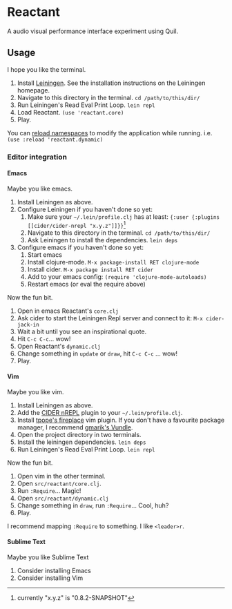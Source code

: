 # Reactant

A audio visual performance interface experiment using Quil.

## Usage

I hope you like the terminal.

1. Install [Leiningen](http://leiningen.org/). See the installation
   instructions on the Leiningen homepage.
2. Navigate to this directory in the terminal. `cd /path/to/this/dir/`
3. Run Leiningen's Read Eval Print Loop. `lein repl`
4. Load Reactant. `(use 'reactant.core)`
5. Play.

You can [reload namespaces][dynamic] to modify the application while running.
i.e. `(use :reload 'reactant.dynamic)`

[dynamic]: https://github.com/quil/quil/wiki/Dynamic-Workflow-(for-REPL)

### Editor integration

#### Emacs

Maybe you like emacs.

1. Install Leiningen as above.
2. Configure Leiningen if you haven't done so yet:
   1. Make sure your `~/.lein/profile.clj` has at least:
	   `{:user {:plugins [[cider/cider-nrepl "x.y.z"]]}}`[^1]
   2. Navigate to this directory in the terminal. `cd /path/to/this/dir/`
   3. Ask Leiningen to install the dependencies. `lein deps`
3. Configure emacs if you haven't done so yet:
   1. Start emacs
   2. Install clojure-mode. `M-x package-install RET clojure-mode`
   3. Install cider. `M-x package install RET cider`
   4. Add to your emacs config: `(require 'clojure-mode-autoloads)`
   5. Restart emacs (or eval the require above)

Now the fun bit.

1. Open in emacs Reactant's `core.clj`
2. Ask cider to start the Leiningen Repl server and connect to it:
   `M-x cider-jack-in`
3. Wait a bit until you see an inspirational quote.
4. Hit `C-c C-c`... wow!
5. Open Reactant's `dynamic.clj`
6. Change something in `update` or `draw`, hit `C-c C-c` ... wow!
7. Play.

[^1]: currently "x.y.z" is "0.8.2-SNAPSHOT"

#### Vim

Maybe you like vim.

1. Install Leiningen as above.
2. Add the [CIDER nREPL](https://github.com/clojure-emacs/cider-nrepl) plugin
   to your `~/.lein/profile.clj`.
3. Install [tpope's fireplace](https://github.com/tpope/vim-fireplace) vim
   plugin. If you don't have a favourite package manager, I recommend
   [gmarik's Vundle](https://github.com/gmarik/Vundle.vim).
4. Open the project directory in two terminals.
5. Install the leiningen dependencies. `lein deps`
6. Run Leiningen's Read Eval Print Loop. `lein repl`

Now the fun bit.

1. Open vim in the other terminal.
2. Open `src/reactant/core.clj`.
3. Run `:Require`... Magic!
4. Open `src/reactant/dynamic.clj`
5. Change something in `draw`, run `:Require`... Cool, huh?
6. Play.

I recommend mapping `:Require` to something. I like `<leader>r`.

#### Sublime Text

Maybe you like Sublime Text

1. Consider installing Emacs
2. Consider installing Vim
